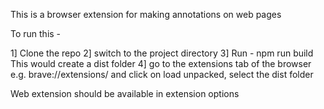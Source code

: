 
This is a browser extension for making annotations on web pages

To run this -

1] Clone the repo 
2] switch to the project directory 
3] Run - npm run build 
   This would create a dist folder
4] go to the extensions tab of the browser e.g. brave://extensions/ and click on load unpacked, select the dist folder

Web extension should be available in extension options
